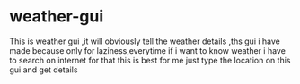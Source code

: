 # weather-gui
This is weather gui ,it will obviously tell the weather details ,ths gui i have made because only for laziness,everytime if i want to know weather i have to search on internet
for that this is best for me just type the location on this gui and get details
